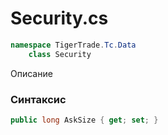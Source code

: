 
# Security.cs
```csharp
namespace TigerTrade.Tc.Data  
    class Security
```

Описание

### Синтаксис
```csharp
public long AskSize { get; set; }
```
